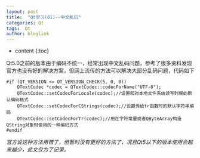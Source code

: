 ```yaml
---
layout: post
title:  "Qt学习(01)--中文乱码"
categories: Qt
tags:  Qt
author: bloglink
---
```


* content
{:toc}

Qt5.0之前的版本由于编码不统一，经常出现中文乱码问题，参考了很多资料发现官方也没有好的解决方案，但网上流传的方法可以解决大部分乱码问题，代码如下

    #if (QT_VERSION <= QT_VERSION_CHECK(5, 0, 0))
        QTextCodec *codec = QTextCodec::codecForName("UTF-8");
        QTextCodec::setCodecForLocale(codec);//设置和对本地文件系统读写时候的默认编码格式
        QTextCodec::setCodecForCStrings(codec);//设置传给tr函数时的默认字符串编码
        QTextCodec::setCodecForTr(codec);//用在字符常量或者QByteArray构造QString对象时使用的一种编码方式
    #endif

*官方说这种方法用错了，但暂时没有更好的方法了，况且Qt5以下的版本使用会越来越少，此文仅为了记录。*
